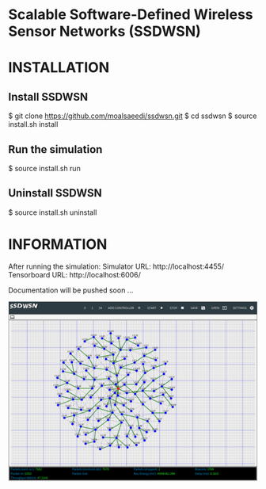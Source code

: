 # Scalable Software-Defined Wireless Sensor Networks (SSDWSN)

# INSTALLATION

## Install SSDWSN
$ git clone https://github.com/moalsaeedi/ssdwsn.git
$ cd ssdwsn
$ source install.sh install
## Run the simulation
$ source install.sh run
## Uninstall SSDWSN
$ source install.sh uninstall

# INFORMATION

After running the simulation:
Simulator URL: http://localhost:4455/
Tensorboard URL: http://localhost:6006/


Documentation will be pushed soon ...


![plot](https://github.com/moalsaeedi/ssdwsn/blob/main/outputs/ssdwsn-snapshot.png?raw=true)